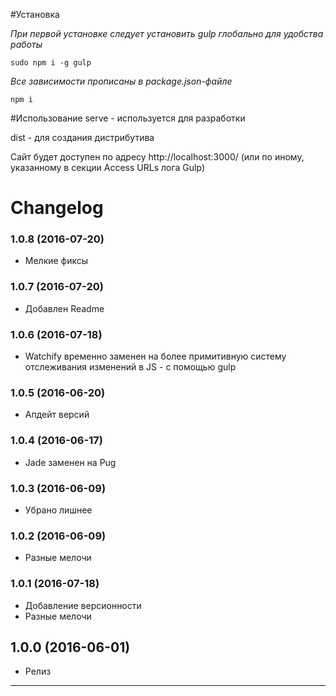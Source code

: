 #Установка

*При первой установке следует установить gulp глобально для удобства работы*

`sudo npm i -g gulp`

*Все зависимости прописаны в package.json-файле*

`npm i`

#Использование
serve - используется для разработки

dist - для создания дистрибутива

Сайт будет доступен по адресу http://localhost:3000/ (или по иному, указанному в секции Access URLs лога Gulp)

# Changelog

### 1.0.8 (2016-07-20)
  - Мелкие фиксы

### 1.0.7 (2016-07-20)
  - Добавлен Readme

### 1.0.6 (2016-07-18)
  - Watchify временно заменен на более примитивную систему отслеживания изменений в JS - с помощью gulp

### 1.0.5 (2016-06-20)
  - Апдейт версий
  
### 1.0.4 (2016-06-17)
  - Jade заменен на Pug
  
### 1.0.3 (2016-06-09)
  - Убрано лишнее
  
### 1.0.2 (2016-06-09)
  - Разные мелочи
  
### 1.0.1 (2016-07-18)
  - Добавление версионности
  - Разные мелочи
  
## 1.0.0 (2016-06-01)

  - Релиз


____
